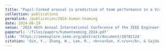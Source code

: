 ```yaml
---
title: "Pupil-linked arousal is predictive of team performance in a Virtual Reality (VR) sensory-motor task"
collection: publications
permalink: /publication/2024-human-teaming
date: 2024-06-19
venue: '2024 46th Annual International Conference of the IEEE Engineering in Medicine and Biology Society (EMBC)'
paperurl: '/files/papers/humanteaming_2024.pdf'
link: 'https://ieeexplore.ieee.org/abstract/document/10782124'
citation: 'Qin, Y., Zhang, W., Lee, R., <b><u>Sun, X.</u></b>, & Sajda, P. (2024). Pupil-linked arousal is predictive of team performance in a Virtual Reality (VR) sensory-motor task. <i>In 2024 46th Annual International Conference of the IEEE Engineering in Medicine and Biology Society (EMBC)</i>, (pp. 1-4). IEEE.'
---
```

